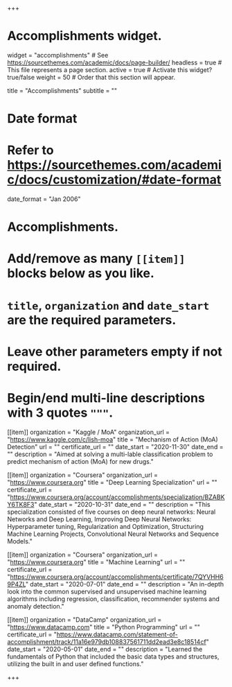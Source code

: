 +++
# Accomplishments widget.
widget = "accomplishments"  # See https://sourcethemes.com/academic/docs/page-builder/
headless = true  # This file represents a page section.
active = true  # Activate this widget? true/false
weight = 50  # Order that this section will appear.

title = "Accomplish&shy;ments"
subtitle = ""

# Date format
#   Refer to https://sourcethemes.com/academic/docs/customization/#date-format
date_format = "Jan 2006"

# Accomplishments.
#   Add/remove as many `[[item]]` blocks below as you like.
#   `title`, `organization` and `date_start` are the required parameters.
#   Leave other parameters empty if not required.
#   Begin/end multi-line descriptions with 3 quotes `"""`.


[[item]]
  organization = "Kaggle / MoA"
  organization_url = "https://www.kaggle.com/c/lish-moa"
  title = "Mechanism of Action (MoA) Detection"
  url = ""
  certificate_url = ""
  date_start = "2020-11-30"
  date_end = ""
  description = "Aimed at solving a multi-lable classification problem to predict mechanism of action (MoA) for new drugs."

[[item]]
  organization = "Coursera"
  organization_url = "https://www.coursera.org"
  title = "Deep Learning Specialization"
  url = ""
  certificate_url = "https://www.coursera.org/account/accomplishments/specialization/BZABKY6TK8F3"
  date_start = "2020-10-31"
  date_end = ""
  description = "This specialization consisted of five courses on deep neural networks: Neural Networks and Deep Learning, Improving Deep Neural Networks: Hyperparameter tuning, Regularization and Optimization, Structuring Machine Learning Projects, Convolutional Neural Networks and Sequence Models."

[[item]]
  organization = "Coursera"
  organization_url = "https://www.coursera.org"
  title = "Machine Learning"
  url = ""
  certificate_url = "https://www.coursera.org/account/accomplishments/certificate/7QYVHH69P4ZL"
  date_start = "2020-07-01"
  date_end = ""
  description = "An in-depth look into the common supervised and unsupervised machine learning algorithms including regression, classification, recommender systems and anomaly detection."
  
  
 [[item]]
  organization = "DataCamp"
  organization_url = "https://www.datacamp.com"
  title = "Python Programming"
  url = ""
  certificate_url = "https://www.datacamp.com/statement-of-accomplishment/track/11a16e979db108837561711dd2ead3e8c18514cf"
  date_start = "2020-05-01"
  date_end = ""
  description = "Learned the fundamentals of Python that included the basic data types and structures, utilizing the built in and user defined functions."
  
  
+++
